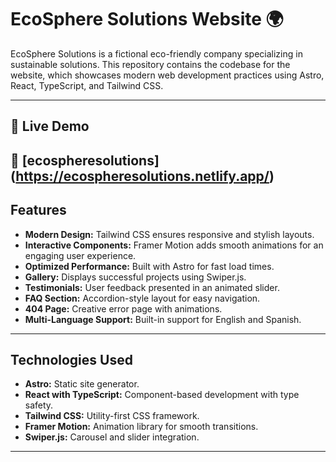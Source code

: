 # **EcoSphere Solutions Website** 🌍

EcoSphere Solutions is a fictional eco-friendly company specializing in sustainable solutions. This repository contains the codebase for the website, which showcases modern web development practices using Astro, React, TypeScript, and Tailwind CSS.

---

## 🔗 Live Demo  
🚀 **[ecospheresolutions] (https://ecospheresolutions.netlify.app/)**  
---

## **Features**

- **Modern Design:** Tailwind CSS ensures responsive and stylish layouts.
- **Interactive Components:** Framer Motion adds smooth animations for an engaging user experience.
- **Optimized Performance:** Built with Astro for fast load times.
- **Gallery:** Displays successful projects using Swiper.js.
- **Testimonials:** User feedback presented in an animated slider.
- **FAQ Section:** Accordion-style layout for easy navigation.
- **404 Page:** Creative error page with animations.
- **Multi-Language Support:** Built-in support for English and Spanish.

---

## **Technologies Used**

- **Astro:** Static site generator.
- **React with TypeScript:** Component-based development with type safety.
- **Tailwind CSS:** Utility-first CSS framework.
- **Framer Motion:** Animation library for smooth transitions.
- **Swiper.js:** Carousel and slider integration.

---
